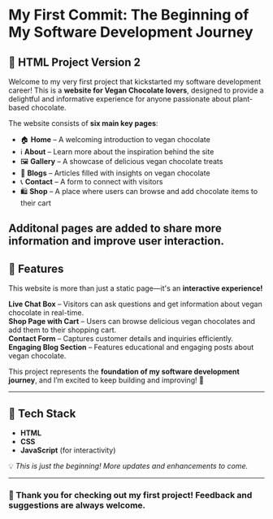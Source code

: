 # My First Commit: The Beginning of My Software Development Journey  

## 🌱 HTML Project Version 2  

Welcome to my very first project that kickstarted my software development career! This is a **website for Vegan Chocolate lovers**, designed to provide a delightful and informative experience for anyone passionate about plant-based chocolate.  

The website consists of  **six main key pages**:  
- 🏠 **Home** – A welcoming introduction to vegan chocolate  
- ℹ️ **About** – Learn more about the inspiration behind the site  
- 🖼️ **Gallery** – A showcase of delicious vegan chocolate treats  
- 📝 **Blogs** – Articles filled with insights on vegan chocolate  
- 📞 **Contact** – A form to connect with visitors  
- 🛍️ **Shop** – A place where users can browse and add chocolate items to their cart
  
Additonal pages are added to share more information and improve user interaction. 
---

## 🚀 Features  

This website is more than just a static page—it's an **interactive experience!**  

**Live Chat Box** – Visitors can ask questions and get information about vegan chocolate in real-time.  
**Shop Page with Cart** – Users can browse delicious vegan chocolates and add them to their shopping cart.  
**Contact Form** – Captures customer details and inquiries efficiently.  
**Engaging Blog Section** – Features educational and engaging posts about vegan chocolate.  

This project represents the **foundation of my software development journey**, and I’m excited to keep building and improving! 🚀  

---

## 📌 Tech Stack  
- **HTML**  
- **CSS**  
- **JavaScript** (for interactivity)  

💡 _This is just the beginning! More updates and enhancements to come._  

---

### 🎉 Thank you for checking out my first project! Feedback and suggestions are always welcome.  
